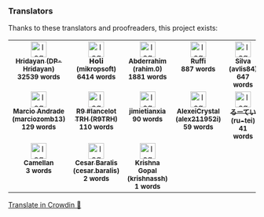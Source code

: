 ### Translators

Thanks to these translators and proofreaders, this project exists:

<!-- CROWDIN-CONTRIBUTORS-START -->
<table>
  <tbody>
    <tr>
      <td align="center" valign="top">
        <a href="https://crowdin.com/profile/DP-Hridayan"><img alt="logo" style="width: 32px" src="https://crowdin-static.cf-downloads.crowdin.com/avatar/16319000/medium/83750741692d1ecb16b7de139291cb30.png" />
          <br />
          <sub><b>Hridayan (DP-Hridayan)</b></sub></a>
        <br />
        <sub><b>32539 words</b></sub>
      </td>
      <td align="center" valign="top">
        <a href="https://crowdin.com/profile/mikropsoft"><img alt="logo" style="width: 32px" src="https://crowdin-static.cf-downloads.crowdin.com/avatar/15972315/medium/23948a4df1f365f3bd7accc92c87bc4e.jpg" />
          <br />
          <sub><b>𝗛𝗼𝗹𝗶 (mikropsoft)</b></sub></a>
        <br />
        <sub><b>6414 words</b></sub>
      </td>
      <td align="center" valign="top">
        <a href="https://crowdin.com/profile/rahim.0"><img alt="logo" style="width: 32px" src="https://crowdin-static.cf-downloads.crowdin.com/avatar/17262364/medium/def988bf394394d50abe0836563619b3.png" />
          <br />
          <sub><b>Abderrahim (rahim.0)</b></sub></a>
        <br />
        <sub><b>1881 words</b></sub>
      </td>
      <td align="center" valign="top">
        <a href="https://crowdin.com/profile/Ruffi"><img alt="logo" style="width: 32px" src="https://crowdin-static.cf-downloads.crowdin.com/avatar/16098016/medium/2aee1e072b73a93c6e3ecc02236cfb2e_default.png" />
          <br />
          <sub><b>Ruffi</b></sub></a>
        <br />
        <sub><b>887 words</b></sub>
      </td>
      <td align="center" valign="top">
        <a href="https://crowdin.com/profile/avlis84"><img alt="logo" style="width: 32px" src="https://crowdin-static.cf-downloads.crowdin.com/avatar/15723517/medium/19b09a1f8d4148794ca49bb34526f2ac.jpg" />
          <br />
          <sub><b>Silva (avlis84)</b></sub></a>
        <br />
        <sub><b>647 words</b></sub>
      </td>
      <td align="center" valign="top">
        <a href="https://crowdin.com/profile/UTAC99645"><img alt="logo" style="width: 32px" src="https://crowdin-static.cf-downloads.crowdin.com/avatar/16611103/medium/b064b3319dfbfe4c16dfe8690c363ec5.png" />
          <br />
          <sub><b>UTAC (UTAC99645)</b></sub></a>
        <br />
        <sub><b>200 words</b></sub>
      </td>
    </tr>
    <tr>
      <td align="center" valign="top">
        <a href="https://crowdin.com/profile/marciozomb13"><img alt="logo" style="width: 32px" src="https://crowdin-static.cf-downloads.crowdin.com/avatar/18094/medium/0b04f911b3f2747703a948db9985995a.jpg" />
          <br />
          <sub><b>Marcio Andrade (marciozomb13)</b></sub></a>
        <br />
        <sub><b>129 words</b></sub>
      </td>
      <td align="center" valign="top">
        <a href="https://crowdin.com/profile/R9TRH"><img alt="logo" style="width: 32px" src="https://crowdin-static.cf-downloads.crowdin.com/avatar/16623243/medium/87137f31b65ee3f2e1a137eafcf9729d.jpeg" />
          <br />
          <sub><b>R9 #lancelot TRH (R9TRH)</b></sub></a>
        <br />
        <sub><b>110 words</b></sub>
      </td>
      <td align="center" valign="top">
        <a href="https://crowdin.com/profile/jimietianxia"><img alt="logo" style="width: 32px" src="https://crowdin-static.cf-downloads.crowdin.com/avatar/17101716/medium/fd01e9074549bdf41d672bd55d739d5f_default.png" />
          <br />
          <sub><b>jimietianxia</b></sub></a>
        <br />
        <sub><b>90 words</b></sub>
      </td>
      <td align="center" valign="top">
        <a href="https://crowdin.com/profile/alex211952i"><img alt="logo" style="width: 32px" src="https://crowdin-static.cf-downloads.crowdin.com/avatar/16749463/medium/a5c4e3624bfd368750b8b82116a2dafb.png" />
          <br />
          <sub><b>AlexeiCrystal (alex211952i)</b></sub></a>
        <br />
        <sub><b>59 words</b></sub>
      </td>
      <td align="center" valign="top">
        <a href="https://crowdin.com/profile/ru-tei"><img alt="logo" style="width: 32px" src="https://crowdin-static.cf-downloads.crowdin.com/avatar/17196264/medium/0fc56e447148eb14a35b45b787149aaf.png" />
          <br />
          <sub><b>るーてい (ru-tei)</b></sub></a>
        <br />
        <sub><b>41 words</b></sub>
      </td>
      <td align="center" valign="top">
        <a href="https://crowdin.com/profile/jinzhouhuang2005"><img alt="logo" style="width: 32px" src="https://crowdin-static.cf-downloads.crowdin.com/avatar/16841547/medium/bd42d1aca4eb35db38aeb6d1d937aeba_default.png" />
          <br />
          <sub><b>jinzhouhuang2005</b></sub></a>
        <br />
        <sub><b>5 words</b></sub>
      </td>
    </tr>
    <tr>
      <td align="center" valign="top">
        <a href="https://crowdin.com/profile/Camellan"><img alt="logo" style="width: 32px" src="https://crowdin-static.cf-downloads.crowdin.com/avatar/13410766/medium/b4019516b3323e817b7e77712961de69_default.png" />
          <br />
          <sub><b>Camellan</b></sub></a>
        <br />
        <sub><b>3 words</b></sub>
      </td>
      <td align="center" valign="top">
        <a href="https://crowdin.com/profile/cesar.baralis"><img alt="logo" style="width: 32px" src="https://crowdin-static.cf-downloads.crowdin.com/avatar/17303784/medium/d26f0f1704f27d2443086c716c177d83.png" />
          <br />
          <sub><b>Cesar Baralis (cesar.baralis)</b></sub></a>
        <br />
        <sub><b>2 words</b></sub>
      </td>
      <td align="center" valign="top">
        <a href="https://crowdin.com/profile/krishnassh"><img alt="logo" style="width: 32px" src="https://crowdin-static.cf-downloads.crowdin.com/avatar/16914423/medium/ffc48179d9e2aff7be3ece42771e55ed.png" />
          <br />
          <sub><b>Krishna Gopal (krishnassh)</b></sub></a>
        <br />
        <sub><b>1 words</b></sub>
      </td>
    </tr>
  </tbody>
</table><a href="https://crowdin.com/project/ashellyou" target="_blank">Translate in Crowdin 🚀</a>
<!-- CROWDIN-CONTRIBUTORS-END -->
